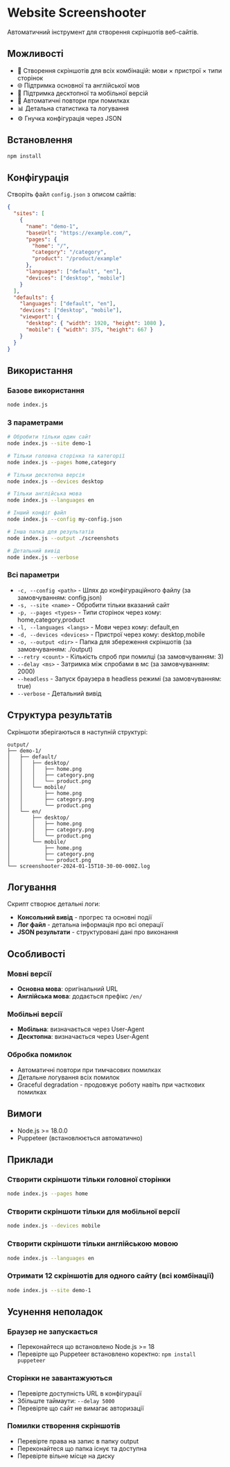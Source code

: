 # Website Screenshooter

Автоматичний інструмент для створення скріншотів веб-сайтів.

## Можливості

- 📸 Створення скріншотів для всіх комбінацій: мови × пристрої × типи сторінок
- 🌐 Підтримка основної та англійської мов
- 📱 Підтримка десктопної та мобільної версій
- 🔄 Автоматичні повтори при помилках
- 📊 Детальна статистика та логування
- ⚙️ Гнучка конфігурація через JSON

## Встановлення

```bash
npm install
```

## Конфігурація

Створіть файл `config.json` з описом сайтів:

```json
{
  "sites": [
    {
      "name": "demo-1",
      "baseUrl": "https://example.com/",
      "pages": {
        "home": "/",
        "category": "/category",
        "product": "/product/example"
      },
      "languages": ["default", "en"],
      "devices": ["desktop", "mobile"]
    }
  ],
  "defaults": {
    "languages": ["default", "en"],
    "devices": ["desktop", "mobile"],
    "viewport": {
      "desktop": { "width": 1920, "height": 1080 },
      "mobile": { "width": 375, "height": 667 }
    }
  }
}
```

## Використання

### Базове використання

```bash
node index.js
```

### З параметрами

```bash
# Обробити тільки один сайт
node index.js --site demo-1

# Тільки головна сторінка та категорії
node index.js --pages home,category

# Тільки десктопна версія
node index.js --devices desktop

# Тільки англійська мова
node index.js --languages en

# Інший конфіг файл
node index.js --config my-config.json

# Інша папка для результатів
node index.js --output ./screenshots

# Детальний вивід
node index.js --verbose
```

### Всі параметри

- `-c, --config <path>` - Шлях до конфігураційного файлу (за замовчуванням: config.json)
- `-s, --site <name>` - Обробити тільки вказаний сайт
- `-p, --pages <types>` - Типи сторінок через кому: home,category,product
- `-l, --languages <langs>` - Мови через кому: default,en
- `-d, --devices <devices>` - Пристрої через кому: desktop,mobile
- `-o, --output <dir>` - Папка для збереження скріншотів (за замовчуванням: ./output)
- `--retry <count>` - Кількість спроб при помилці (за замовчуванням: 3)
- `--delay <ms>` - Затримка між спробами в мс (за замовчуванням: 2000)
- `--headless` - Запуск браузера в headless режимі (за замовчуванням: true)
- `--verbose` - Детальний вивід

## Структура результатів

Скріншоти зберігаються в наступній структурі:

```
output/
├── demo-1/
│   ├── default/
│   │   ├── desktop/
│   │   │   ├── home.png
│   │   │   ├── category.png
│   │   │   └── product.png
│   │   └── mobile/
│   │       ├── home.png
│   │       ├── category.png
│   │       └── product.png
│   └── en/
│       ├── desktop/
│       │   ├── home.png
│       │   ├── category.png
│       │   └── product.png
│       └── mobile/
│           ├── home.png
│           ├── category.png
│           └── product.png
└── screenshooter-2024-01-15T10-30-00-000Z.log
```

## Логування

Скрипт створює детальні логи:

- **Консольний вивід** - прогрес та основні події
- **Лог файл** - детальна інформація про всі операції
- **JSON результати** - структуровані дані про виконання

## Особливості

### Мовні версії
- **Основна мова**: оригінальний URL
- **Англійська мова**: додається префікс `/en/`

### Мобільні версії
- **Мобільна**: визначається через User-Agent
- **Десктопна**: визначається через User-Agent

### Обробка помилок
- Автоматичні повтори при тимчасових помилках
- Детальне логування всіх помилок
- Graceful degradation - продовжує роботу навіть при часткових помилках

## Вимоги

- Node.js >= 18.0.0
- Puppeteer (встановлюється автоматично)

## Приклади

### Створити скріншоти тільки головної сторінки
```bash
node index.js --pages home
```

### Створити скріншоти тільки для мобільної версії
```bash
node index.js --devices mobile
```

### Створити скріншоти тільки англійською мовою
```bash
node index.js --languages en
```

### Отримати 12 скріншотів для одного сайту (всі комбінації)
```bash
node index.js --site demo-1
```

## Усунення неполадок

### Браузер не запускається
- Переконайтеся що встановлено Node.js >= 18
- Перевірте що Puppeteer встановлено коректно: `npm install puppeteer`

### Сторінки не завантажуються
- Перевірте доступність URL в конфігурації
- Збільште таймаути: `--delay 5000`
- Перевірте що сайт не вимагає авторизації

### Помилки створення скріншотів
- Перевірте права на запис в папку output
- Переконайтеся що папка існує та доступна
- Перевірте вільне місце на диску
